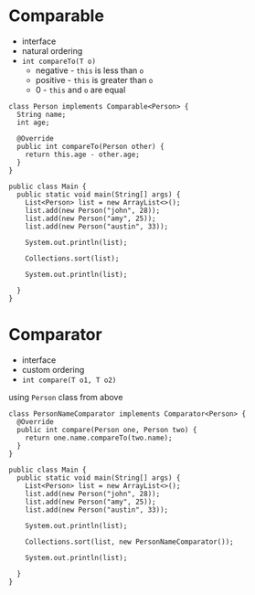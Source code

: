 # Comparable
* interface
* natural ordering
* `int compareTo(T o)`
  * negative - `this` is less than `o`
  * positive - `this` is greater than `o`
  * 0 - `this` and `o` are equal

```
class Person implements Comparable<Person> {
  String name;
  int age;

  @Override
  public int compareTo(Person other) {
    return this.age - other.age;
  }
}

public class Main {
  public static void main(String[] args) {
    List<Person> list = new ArrayList<>();
    list.add(new Person("john", 28));
    list.add(new Person("amy", 25));
    list.add(new Person("austin", 33));

    System.out.println(list);

    Collections.sort(list);

    System.out.println(list);

  }
}
```

# Comparator
* interface
* custom ordering
* `int compare(T o1, T o2)`

using `Person` class from above

```
class PersonNameComparator implements Comparator<Person> {
  @Override
  public int compare(Person one, Person two) {
    return one.name.compareTo(two.name);
  }
}

public class Main {
  public static void main(String[] args) {
    List<Person> list = new ArrayList<>();
    list.add(new Person("john", 28));
    list.add(new Person("amy", 25));
    list.add(new Person("austin", 33));

    System.out.println(list);

    Collections.sort(list, new PersonNameComparator());

    System.out.println(list);

  }
}
```
